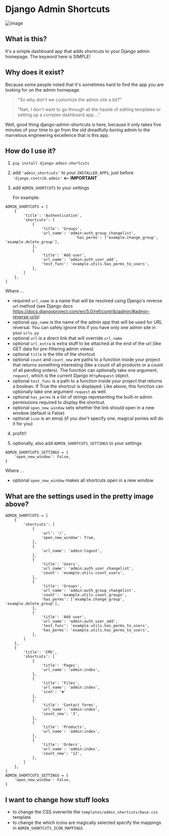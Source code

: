 # Django Admin Shortcuts

![image](https://raw.github.com/alesdotio/django-admin-shortcuts/gh-pages/images/django-admin-shortcuts.png)


## What is this?

It's a simple dashboard app that adds shortcuts to your Django admin homepage. The keyword here is SIMPLE!


## Why does it exist?

Because some people noted that it's sometimes hard to find the app you are looking for on the admin homepage.

> "So why don't we customize the admin site a bit?"

> "Nah, I don't want to go through all the hassle of editing templates or setting up a complex dashboard app ..."

Well, good thing django-admin-shortcuts is here, because it only takes five minutes of your time to go from the old
dreadfully boring admin to the marvelous engineering excellence that is this app.


## How do I use it?

1) `pip install django-admin-shortcuts`

2) add `'admin_shortcuts'` to your `INSTALLED_APPS`, just before `'django.contrib.admin'` **<-- IMPORTANT**

3) add `ADMIN_SHORTCUTS` to your settings

    For example:

```
ADMIN_SHORTCUTS = [
    {
        'title': 'Authentication',
        'shortcuts': [
            {
                'title': 'Groups',
                'url_name': 'admin:auth_group_changelist',
                               'has_perms': ['example.change_group', 'example.delete_group'],
            },
            {
                'title': 'Add user',
                'url_name': 'admin:auth_user_add',
                'test_func': 'example.utils.has_perms_to_users',
            },
        ]
    },
]
```

Where ...

* required `url_name` is a name that will be resolved using Django's reverse url method (see Django docs https://docs.djangoproject.com/en/5.0/ref/contrib/admin/#admin-reverse-urls)
* optional `app_name` is the name of the admin app that will be used for URL reversal. You can safely ignore this if you have only one admin site in your ``urls.py``
* optional `url` is a direct link that will override `url_name`
* optional `url_extra` is extra stuff to be attached at the end of the url (like GET data for pre-filtering admin views)
* optional `title` is the title of the shortcut
* optional `count` and `count_new` are paths to a function inside your project that returns something interesting (like a count of all products or a count of all pending orders).
  The function can optionally take one argument, `request`, which is the current Django `HttpRequest` object.
* optional `test_func` is a path to a function inside your project that returns a boolean. If True the shortcut is displayed.
  Like above, this function can optionally take one argument `request` as well.
* optional `has_perms` is a list of strings representing the built-in admin permissions required to display the shortcut.
* optional `open_new_window` sets whether the link should open in a new window (default is False)
* optional `icon` is an emoji (if you don't specify one, magical ponies will do it for you)

4) profit!!

5) optionally, also add ``ADMIN_SHORTCUTS_SETTINGS`` to your settings

```
ADMIN_SHORTCUTS_SETTINGS = {
    'open_new_window': False,
}
```


Where ...

* optional `open_new_window` makes all shortcuts open in a new window


## What are the settings used in the pretty image above?

```
ADMIN_SHORTCUTS = [
    {
        'shortcuts': [
            {
                'url': '/',
                'open_new_window': True,
            },
            {
                'url_name': 'admin:logout',
            },
            {
                'title': 'Users',
                'url_name': 'admin:auth_user_changelist',
                'count': 'example.utils.count_users',
            },
            {
                'title': 'Groups',
                'url_name': 'admin:auth_group_changelist',
                'count': 'example.utils.count_groups',
                'has_perms': ['example.change_group', 'example.delete_group'],
            },
            {
                'title': 'Add user',
                'url_name': 'admin:auth_user_add',
                'test_func': 'example.utils.has_perms_to_users',
                'has_perms': 'example.utils.has_perms_to_users',
            },
        ]
    },
    {
        'title': 'CMS',
        'shortcuts': [
            {
                'title': 'Pages',
                'url_name': 'admin:index',
            },
            {
                'title': 'Files',
                'url_name': 'admin:index',
                'icon': '❤️'
            },
            {
                'title': 'Contact forms',
                'url_name': 'admin:index',
                'count_new': '3',
            },
            {
                'title': 'Products',
                'url_name': 'admin:index',
            },
            {
                'title': 'Orders',
                'url_name': 'admin:index',
                'count_new': '12',
            },
        ]
    },
]
ADMIN_SHORTCUTS_SETTINGS = {
    'open_new_window': False,
}
```


## I want to change how stuff looks

* to change the CSS overwrite the ``templates/admin_shortcuts/base.css`` template
* to change the which icons are magically selected specify the mappings in ``ADMIN_SHORTCUTS_ICON_MAPPINGS``

